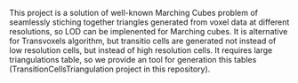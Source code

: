 This project is a solution of well-known Marching Cubes problem of seamlessly stiching together triangles generated from voxel data at different resolutions, so LOD can be implenented for
Marching cubes. It is alternative for Transvoxels algorithm, but transitio cells are generated not instead of low resolution cells, but instead of high resolution cells.
It requires large triangulations table, so we provide an tool for generation this tables (TransitionCellsTriangulation project in this repository). 
